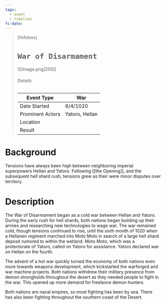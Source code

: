 ```yaml
---
tags:
  - event
  - timeline
fc-date:
---
```

> [!infobox]
> # `War of Disarmament`
> ![[Image.png|200]]
> ###### Details
> | Event Type | War |
> | ---- | ---- |
> | Date Started | 6/4/1020 |
> | Prominent Actors | Yatoro, Hellan |
> | Location |  |
> | Result |  |

# Background
Tensions have always been high between neighboring imperial superpowers Hellan and Yatoro. Following [[the Opening]], and the subsequent hell shard rush, tensions grew as their were minor disputes over territory. 

# Description
The War of Disarmament began as a cold war between Hellan and Yatoro. During the early rush for hell shards, both nations began building up their armies and researching new technologies to wage war. The war remained cold, though tensions continued to rise, until the sixth month of 1020 when a Hellanen regiment marched into Moto Moto in search of a large hell shard deposit rumored to within the wetland. Moto Moto, which was a protectorate of Yatoro, called on Yatoro for assistance. Yatoro declared war on Hellan on the fourth.

The advent of a hot war quickly turned the economy of both nations even more towards weapons development, which kickstarted the warforged and war machine projects. Both nations withdrew their military presence from demon strongholds throughout the desert as they needed people to fight in the war. This opened up more demand for freelance demon hunters.

Both nations are naval empires, so most fighting has been by sea. There has also been fighting throughout the southern coast of the Desert. 